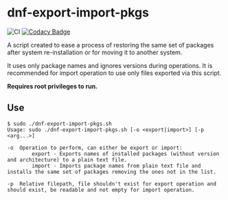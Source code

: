 # dnf-export-import-pkgs

![CI](https://github.com/Molnix888/dnf-export-import-pkgs/workflows/CI/badge.svg) [![Codacy Badge](https://app.codacy.com/project/badge/Grade/5d8d19737dba4ca6b98a3fc057f41ed5)](https://www.codacy.com/gh/Molnix888/dnf-export-import-pkgs)

A script created to ease a process of restoring the same set of packages after system re-installation or for moving it to another system.

It uses only package names and ignores versions during operations. It is recommended for import operation to use only files exported via this script.

**Requires root privileges to run.**

## Use

    $ sudo ./dnf-export-import-pkgs.sh
    Usage: sudo ./dnf-export-import-pkgs.sh [-o <export|import>] [-p <arg...>]

    -o  Operation to perform, can either be export or import:
            export - Exports names of installed packages (without version and architecture) to a plain text file.
            import - Imports package names from plain text file and installs the same set of packages removing the ones not in the list.

    -p  Relative filepath, file shouldn't exist for export operation and should exist, be readable and not empty for import operation.
